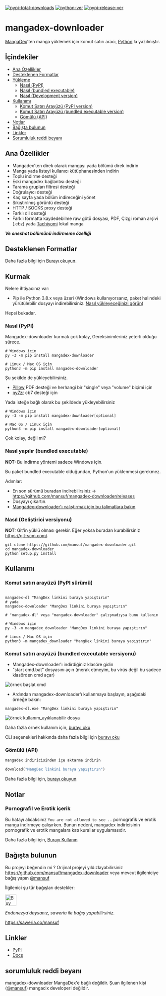 [![pypi-total-downloads](https://img.shields.io/pypi/dm/mangadex-downloader?label=DOWNLOADS&style=for-the-badge)](https://pypi.org/project/mangadex-downloader)
[![python-ver](https://img.shields.io/pypi/pyversions/mangadex-downloader?style=for-the-badge)](https://pypi.org/project/mangadex-downloader)
[![pypi-release-ver](https://img.shields.io/pypi/v/mangadex-downloader?style=for-the-badge)](https://pypi.org/project/mangadex-downloader)

# mangadex-downloader

 [MangaDex](https://mangadex.org/)'ten manga yüklemek için komut satırı aracı, [Python](https://www.python.org/)'la yazılmıştır.

## İçindekiler

- [Ana Özellikler](#key-features)
- [Desteklenen Formatlar](#supported-formats)
- [Yükleme](#installation)
    - [Nasıl (PyPI)](#how-to-pypi)
    - [Nasıl (bundled executable)](#how-to-bundled-executable)
    - [Nasıl (Development version)](#how-to-development-version)
- [Kullanımı](#usage)
    - [Komut Satırı Arayüzü (PyPI version)](#command-line-interface-pypi-version)
    - [Komut Satırı Arayüzü (bundled executable version)](#command-line-interface-bundled-executable-version)
    - [Gömülü (API)](#embedding-api)
- [Notlar](#notes)
- [Bağışta bulunun ](#supporting)
- [Linkler](#links)
- [Sorumluluk reddi beyanı](#disclaimer)

## Ana Özellikler <a id="key-features"></a>

- Mangadex'ten direk olarak mangayı yada bölümü direk indirin
- Manga yada listeyi kullanıcı kütüphanesinden indirin
- Toplu indirme desteği
- Eski mangadex bağlantısı desteği
- Tarama grupları filtresi desteği
- Doğrulayıcı desteği
- Kaç sayfa yada bölüm indireceğini yönet
- Sıkıştırılmış görüntü desteği
- HTTP / SOCKS proxy desteği
- Farklı dil desteği
- Farklı formatta kaydedebilme raw götü dosyası, PDF, Çizgi roman arşivi (.cbz) yada [Tachiyomi](https://github.com/tachiyomiorg/tachiyomi) lokal manga

***Ve oneshot bölümünü indirmeme özelliği***

## Desteklenen Formatlar <a id="supported-formats"></a>

Daha fazla bilgi için [Burayı okuyun](https://mangadex-dl.mansuf.link/en/latest/formats.html).

## Kurmak <a id="installation"></a>

Nelere ihtiyacınız var:

- Pip ile Python 3.8.x veya üzeri (Windows kullanıyorsanız, paket halindeki yürütülebilir dosyayı indirebilirsiniz. [Nasıl yükleyeceğinizi görün](#how-to-bundled-executable))

Hepsi bukadar.

### Nasıl (PyPI) <a id="how-to-pypi"></a>

Mangadex-downloader kurmak çok kolay, Gereksinimleriniz yeterli olduğu sürece.

```shell
# Windows için
py -3 -m pip install mangadex-downloader

# Linux / Mac OS için
python3 -m pip install mangadex-downloader
```

Şu şekilde de yükleyebilirsiniz.

- [Pillow](https://pypi.org/project/pillow/) PDF desteği ve herhangi bir "single" veya "volume" biçimi için
- [py7zr](https://pypi.org/project/py7zr/) cb7 desteği için

Yada isteğe bağlı olarak bu şekildede yükleyebilirsiniz

```shell
# Windows için
py -3 -m pip install mangadex-downloader[optional]

# Mac OS / Linux için
python3 -m pip install mangadex-downloader[optional]
```

Çok kolay, değil mi?

### Nasıl yapılır (bundled executable) <a id="how-to-bundled-executable"></a>

**NOT:** Bu indirme yöntemi sadece Windows için.

Bu paket bundled executable olduğundan, Python'un yüklenmesi gerekmez.

Adımlar:

- En son sürümü buradan indirebilirsiniz -> https://github.com/mansuf/mangadex-downloader/releases
- Dosyayı çıkartın.
- [Mangadex-downloader'ı çalıştırmak için bu talimatlara bakın](#command-line-interface-bundled-executable-version)

### Nasıl (Geliştirici versiyonu) <a id="how-to-development-version"></a>

**NOT:** Git'in yüklü olması gerekir. Eğer yoksa buradan kurabilirsiniz https://git-scm.com/.

```shell
git clone https://github.com/mansuf/mangadex-downloader.git
cd mangadex-downloader
python setup.py install
```

## Kullanımı <a id="usage"></a>

### Komut satırı arayüzü (PyPI sürümü) <a id="command-line-interface-pypi-version"></a>

```shell

mangadex-dl "MangDex linkini buraya yapıştırın" 
# yada
mangadex-downloader "MangDex linkini buraya yapıştırın" 

# "mangadex-dl" veya "mangadex-downloader" çalışmadıysa bunu kullanın

# Windows için
py -3 -m mangadex_downloader "MangDex linkini buraya yapıştırın" 

# Linux / Mac OS için
python3 -m mangadex_downloader "MangDex linkini buraya yapıştırın" 
```

### Komut satırı arayüzü (bundled executable versiyonu) <a id="command-line-interface-bundled-executable-version"></a>

- Mangadex-downloader'ı indirdiğiniz klasöre gidin
- "start cmd.bat" dosyasını açın (merak etmeyim, bu virüs değil bu sadece klasörden cmd açar)

![örnek başlat cmd](https://raw.githubusercontent.com/mansuf/mangadex-downloader/main/assets/example_start_cmd.png)

- Ardından mangadex-downloader'ı kullanmaya başlayın, aşağıdaki örneğe bakın:

```shell
mangadex-dl.exe "MangDex linkini buraya yapıştırın" 
```

![örnek kullanım_ayıklanabilir dosya](https://raw.githubusercontent.com/mansuf/mangadex-downloader/main/assets/example_usage_executable.png)

Daha fazla örnek kullanım için, [burayı oku](https://mangadex-dl.mansuf.link/en/latest/cli_usage.html)

CLI seçenekleri hakkında daha fazla bilgi için [burayı oku](https://mangadex-dl.mansuf.link/en/latest/cli_ref.html)

### Gömülü (API) <a id="embedding-api"></a>

```python
mangadex indiricisinden içe aktarma indirin

download("MangDex linkini buraya yapıştırın")
```

Daha fazla bilgi için, [burayı okuyun](https://mangadex-dl.mansuf.link/en/stable/usage_api.html)

## Notlar <a id="notes"></a>

### Pornografil ve Erotik içerik <a id="pornographic-and-erotica-content"></a>

Bu hatayı alıcaksınız `You are not allowed to see ..` pornografik ve erotik manga indirmeye çalışırken. 
Bunun nedeni, mangadex indiricisinin pornografik ve erotik mangalara katı kurallar uygulamasıdır.

Daha fazla bilgi için, [Burayı Kullanın](https://mangadex-dl.mansuf.link/en/latest/notes/pornographic.html)

## Bağışta bulunun <a id="supporting"></a>

Bu projeyi beğendin mi ? Orijinal projeyi yıldızlayabilirsiniz https://github.com/mansuf/mangadex-downloader veya mevcut ilgileniciye bağış yapın [@mansuf](https://github.com/mansuf)

İlgilenici şu tür bağışları destekler:

<a href='https://ko-fi.com/A0A04UDJ1' target='_blank'><img height='36' style='border:0px;height:36px;' src='https://cdn.ko-fi.com/cdn/kofi2.png?v=3' border='0' alt='Buy Me a Coffee at ko-fi.com' /></a>

*Endonezya'daysanız, saweria ile bağış yapabilirsiniz.*

https://saweria.co/mansuf

## Linkler <a id="links"></a>

- [PyPI](https://pypi.org/project/mangadex-downloader/)
- [Docs](https://mangadex-dl.mansuf.link)

## sorumluluk reddi beyanı <a id="disclaimer"></a>

mangadex-downloader MangaDex'e bağlı değildir. Şuan ilgilenen kişi ([@mansuf](https://github.com/mansuf)) mangacix developeri değildir.
